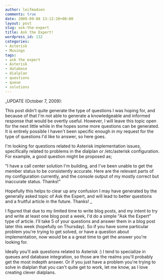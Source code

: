 ```yaml
---
author: leifmadsen
comments: true
date: 2009-09-08 13:12:20+00:00
layout: post
slug: ask-the-expert
title: Ask the Expert!
wordpress_id: 132
categories:
- Asterisk
- Musings
tags:
- ask the expert
- Asterisk
- database
- dialplan
- questions
- queue
- solutions
---
```


_UPDATE (October 7, 2009):

This post didn't quite generate the type of questions I was hoping for, and because of that I'm not able to generate a knowledgeable and informed response that would be overtly useful. However, I will leave this topic open for the next little while in the hopes some more questions can be generated. It is entirely possible I haven't been specific enough in my request for the type of questions I'd like to answer, so here goes.

I'm looking for questions related to Asterisk implementation issues, specifically related to problems in the dialplan or /etc/asterisk configuration. For example, a good question might be proposed as; 

"I have a call center solution I'm building, and I've been unable to get the member status to be consistently accurate. Here are the relevant parts of my configuration currently, and the console output of my mostly correct but inaccurate status. Thanks!"

Hopefully this helps to clear up any confusion I may have generated by the generally asked topic of Ask the Expert, and will lead to better questions and a fruitful article in the future. Thanks!
_

I figured that due to my limited time to write blog posts, and my intent to try and write at least one blog post a week, I'd do a simple "Ask the Expert" type of article. I'll take 5 of your questions and answer them in a blog post later this week (hopefully on Thursday). So if you have some particular problem you're trying to get solved, or have a question about implementation, now would be a a great time to get the answer you're looking for.

Ideally you'll ask questions related to Asterisk :)  I tend to specialize in queues and database integration, so those are the realms you'll probably get the most indepth answer. Or if you just have a problem you're trying to solve in dialplan that you can't quite get to work, let me know, as I love creating clever dialplans.
